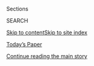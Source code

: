 <div id="app">

<div>

<div class="NYTAppHideMasthead css-zz1s19 e1suatyy0">

<div class="section css-ui9rw0 e1suatyy2">

<div class="css-11hrj97 er09x8g0">

<div class="css-6n7j50">

</div>

<span class="css-1dv1kvn">Sections</span>

<div class="css-10488qs">

<span class="css-1dv1kvn">SEARCH</span>

</div>

[Skip to content](#site-content)[Skip to site index](#site-index)

</div>

<div class="css-10698na e1huz5gh0">

</div>

</div>

<div id="masthead-bar-one" class="section hasLinks css-15hmgas e1csuq9d3">

<div class="css-uqyvli e1csuq9d0">

</div>

<div class="css-1uqjmks e1csuq9d1">

</div>

<div class="css-9e9ivx">

[](https://myaccount.nytimes.com/auth/login?response_type=cookie&client_id=vi)

</div>

<div class="css-1bvtpon e1csuq9d2">

[Today’s Paper](https://www.nytimes.com/section/todayspaper)

</div>

</div>

</div>

</div>

<div data-aria-hidden="false">

<div id="site-content" role="main">

<div id="top-wrapper" class="css-15p45cc eaca97t0" type="top">

<div id="top-slug" class="css-19x0jxb eaca97t1" hidden="">

Advertisement

</div>

[Continue reading the main story](#after-top)

<div class="ad top-wrapper" style="text-align:center;height:100%;display:block;min-height:90px">

<div id="top" class="place-ad" data-position="top" data-size-key="top">

</div>

</div>

<div id="after-top">

</div>

</div>

<div id="collection-farhad-manjoo" class="section css-15h4p1b e9abtgs0">

<div class="css-1j21atc e1svk9qx1">

<div class="css-fmiefx e1svk9qx2">

<div class="css-1hk7r2m eu54l5x0">

<div id="sponsor-wrapper" class="css-7a1pgi eaca97t0" type="sponsor" hidden="">

<div id="sponsor-slug" class="css-1l4mleb eaca97t1" hidden="">

Supported by

</div>

[Continue reading the main story](#after-sponsor)

<div id="sponsor" class="ad sponsor-wrapper" style="text-align:left;height:100%;display:block">

</div>

<div id="after-sponsor">

</div>

</div>

</div>

### <span class="css-1032l74 ezz4tcd1">[Opinion](/section/opinion)</span>

</div>

<div class="css-nfcc9b e1svk9qx3">

<div class="css-zpl4ow e1svk9qx7">

![avatar](https://static01.nyt.com/images/2019/01/08/opinion/farhad-manjoo-opinion/farhad-manjoo-opinion-thumbLarge.png)

</div>

<div class="css-vl9dhg e1svk9qx5">

<div class="css-1nrhkj6 e1svk9qx6">

# Farhad Manjoo

<div class="follow-button-placeholder" data-collection-id="">

</div>

</div>

## <span>Technology, global affairs and culture</span> <span class="css-dd5dyy">More**</span>

</div>

</div>

## <span>Technology, global affairs and culture</span> <span class="css-dd5dyy">More**</span>

</div>

<div class="css-1ywsdp4">

Farhad Manjoo became an opinion columnist for The New York Times in
2018. 

Before that, he wrote The Times’ State of the Art column, covering the
technology industry’s efforts to swallow up the world. Mr. Manjoo has
also written for Slate, Salon, Fast Company and The Wall Street Journal.
To his chagrin, his 2008 book, “True Enough: Learning to Live in a
Post-Fact World,” accurately predicted our modern age of tech-abetted
echo chambers and “alternative facts.”

Mr. Manjoo was born in South Africa and emigrated with his family to
Southern California in the late 1980s. He lives in Northern California
with his wife and two children. 

 

</div>

<div class="css-1rclpnj ekkqrpp0">

</div>

<div class="css-185go5a e1o5byef0">

<div class="css-15cbhtu">

  - [Latest](#stream-panel)
  - <span class="css-6n7j50">Search</span>
    <div class="control">
    <div class="label-container css-1dv1kvn">
    Search
    </div>
    <div class="css-wm4t3d">
    **<span id="clear-search-input" class="css-1dv1kvn">Clear this text
    input</span>
    </div>
    </div>
    <span class="css-1iovbfw"></span>

<div id="stream-panel" class="section css-8msx5b e1jz0cab1">

<div class="css-13mho3u">

1.  
    
    <div class="css-1cp3ece">
    
    <div class="css-1l4spti">
    
    [](/2020/07/29/opinion/gpt-3-ai-automation.html)
    
    <div class="css-79elbk">
    
    ![](https://static01.nyt.com/images/2020/07/29/opinion/29manjoo_web/29manjoo_web-thumbWide-v3.jpg?quality=75&auto=webp&disable=upscale)
    
    </div>
    
    ## How Do You Know a Human Wrote This?
    
    Machines are gaining the ability to write, and they are getting
    terrifyingly good at it.
    
    <div class="css-1nqbnmb ea5icrr0">
    
    By <span class="css-1n7hynb">Farhad Manjoo</span>
    
    </div>
    
    </div>
    
    <div class="css-1lc2l26 e1xfvim33">
    
    </div>
    
    </div>

2.  
    
    <div class="css-1cp3ece">
    
    <div class="css-1l4spti">
    
    [](/2020/07/22/opinion/economy-spending-modern-monetary-theory.html)
    
    <div class="css-79elbk">
    
    ![](https://static01.nyt.com/images/2020/07/22/opinion/22manjooWeb/22manjooWeb-thumbWide.jpg?quality=75&auto=webp&disable=upscale)
    
    </div>
    
    ## America Looks Hopelessly Broke. It Isn’t.
    
    For 40 years, both the left and the right have been unnecessarily
    obsessed with deficits, to the detriment of the well-being of
    citizens.
    
    <div class="css-1nqbnmb ea5icrr0">
    
    By <span class="css-1n7hynb">Farhad Manjoo</span>
    
    </div>
    
    </div>
    
    <div class="css-1lc2l26 e1xfvim33">
    
    </div>
    
    </div>

3.  
    
    <div class="css-1cp3ece">
    
    <div class="css-1l4spti">
    
    [](/2020/07/15/opinion/schools-reopening.html)
    
    <div class="css-79elbk">
    
    ![](https://static01.nyt.com/images/2020/07/15/opinion/15manjooWeb/15manjooWeb-thumbWide.jpg?quality=75&auto=webp&disable=upscale)
    
    </div>
    
    ## Please Don’t Call Them Heroes
    
    Parents and teachers need a real plan to reopen schools safely.
    
    <div class="css-1nqbnmb ea5icrr0">
    
    By <span class="css-1n7hynb">Farhad Manjoo</span>
    
    </div>
    
    </div>
    
    <div class="css-1lc2l26 e1xfvim33">
    
    </div>
    
    </div>

4.  
    
    <div class="css-1cp3ece">
    
    <div class="css-1l4spti">
    
    [](/2020/07/09/opinion/sunday/ban-cars-manhattan-cities.html)
    
    <div class="css-79elbk">
    
    ![](https://static01.nyt.com/images/2020/07/09/opinion/sunday/09manjoo_promo/09manjoo_promo-thumbWide.jpg?quality=75&auto=webp&disable=upscale)
    
    </div>
    
    ## I’ve Seen a Future Without Cars, and It’s Amazing
    
    Why do American cities waste so much space on cars?
    
    <div class="css-1nqbnmb ea5icrr0">
    
    By <span class="css-1n7hynb">Farhad Manjoo</span>
    
    </div>
    
    </div>
    
    <div class="css-1lc2l26 e1xfvim33">
    
    </div>
    
    </div>

5.  
    
    <div class="css-1cp3ece">
    
    <div class="css-1l4spti">
    
    [](/2020/07/01/opinion/us-travel-ban-europe.html)
    
    <div class="css-79elbk">
    
    ![](https://static01.nyt.com/images/2020/07/02/opinion/02manjoo1/01manjoo1-thumbWide.jpg?quality=75&auto=webp&disable=upscale)
    
    </div>
    
    ## The World Builds a Wall to Keep America Out
    
    America has no monopoly on success.
    
    <div class="css-1nqbnmb ea5icrr0">
    
    By <span class="css-1n7hynb">Farhad Manjoo</span>
    
    </div>
    
    <div class="css-185051n">
    
    [Leer en
    español](https://www.nytimes.com/es/2020/07/03/espanol/opinion/prohibicion-viajar-europa.html "Read in Spanish")
    
    </div>
    
    </div>
    
    <div class="css-1lc2l26 e1xfvim33">
    
    </div>
    
    </div>

6.  
    
    <div class="css-1cp3ece">
    
    <div class="css-1l4spti">
    
    [](/2020/06/10/opinion/black-lives-matter-protests.html)
    
    <div class="css-79elbk">
    
    ![](https://static01.nyt.com/images/2020/06/10/opinion/10manjoo1/merlin_173249757_84ae29e9-1d4e-4476-a22d-37dad769fffe-thumbWide.jpg?quality=75&auto=webp&disable=upscale)
    
    </div>
    
    ## \[Black Lives Matter Is Winning
    
    Activists set out to show that police brutality was pervasive. The
    police have now made that clear.
    
    <div class="css-1nqbnmb ea5icrr0">
    
    By <span class="css-1n7hynb">Farhad Manjoo</span>
    
    </div>
    
    </div>
    
    <div class="css-1lc2l26 e1xfvim33">
    
    </div>
    
    </div>

7.  
    
    <div class="css-1cp3ece">
    
    <div class="css-1l4spti">
    
    [](/2020/06/03/opinion/george-floyd-video-police.html)
    
    <div class="css-79elbk">
    
    ![](https://static01.nyt.com/images/2020/06/03/opinion/03manjoo1/merlin_173047794_244075a0-dee1-4968-9a2d-4c30b9ae861a-thumbWide.jpg?quality=75&auto=webp&disable=upscale)
    
    </div>
    
    ## Cameras Won’t Stop Police From Killing
    
    Body cams have turned brutality into spectacle.
    
    <div class="css-1nqbnmb ea5icrr0">
    
    By <span class="css-1n7hynb">Farhad Manjoo</span>
    
    </div>
    
    </div>
    
    <div class="css-1lc2l26 e1xfvim33">
    
    </div>
    
    </div>

8.  
    
    <div class="css-1cp3ece">
    
    <div class="css-1l4spti">
    
    [](/2020/05/20/opinion/coronavirus-worst-case.html)
    
    <div class="css-79elbk">
    
    ![](https://static01.nyt.com/images/2020/05/20/opinion/20manjooWeb/20manjooWeb-thumbWide.jpg?quality=75&auto=webp&disable=upscale)
    
    </div>
    
    ## The Worst Is Yet to Come
    
    The coronavirus and our disastrous national response to it has
    smashed optimists like me in the head.
    
    <div class="css-1nqbnmb ea5icrr0">
    
    By <span class="css-1n7hynb">Farhad Manjoo</span>
    
    </div>
    
    <div class="css-185051n">
    
    [阅读简体中文版](https://cn.nytimes.com/opinion/20200521/coronavirus-worst-case/ "Read in Simplified Chinese")[閱讀繁體中文版](https://cn.nytimes.com/opinion/20200521/coronavirus-worst-case/zh-hant/ "Read in Traditional Chinese")
    
    </div>
    
    </div>
    
    <div class="css-1lc2l26 e1xfvim33">
    
    </div>
    
    </div>

9.  
    
    <div class="css-1cp3ece">
    
    <div class="css-1l4spti">
    
    [](/2020/05/13/opinion/inequality-san-francisco-coronavirus.html)
    
    <div class="css-79elbk">
    
    ![](https://static01.nyt.com/images/2020/05/11/opinion/13manjoo-treatment/13manjoo-treatment-thumbWide-v2.jpg?quality=75&auto=webp&disable=upscale)
    
    </div>
    
    ## The Bay Area Billionaires Are Breaking My Heart
    
    Looking for hope in San Francisco.
    
    <div class="css-1nqbnmb ea5icrr0">
    
    By <span class="css-1n7hynb">Farhad Manjoo</span>
    
    </div>
    
    </div>
    
    <div class="css-1lc2l26 e1xfvim33">
    
    </div>
    
    </div>

10. 
    
    <div class="css-1cp3ece">
    
    <div class="css-1l4spti">
    
    [](/2020/04/22/opinion/coronavirus-parenting-burnout.html)
    
    <div class="css-79elbk">
    
    ![](https://static01.nyt.com/images/2020/04/21/opinion/21manjoo/21manjoo-thumbWide.jpg?quality=75&auto=webp&disable=upscale)
    
    </div>
    
    ## Two Parents. Two Kids. Two Jobs. No Child Care.
    
    And no end in sight.
    
    <div class="css-1nqbnmb ea5icrr0">
    
    By <span class="css-1n7hynb">Farhad Manjoo</span>
    
    </div>
    
    </div>
    
    <div class="css-1lc2l26 e1xfvim33">
    
    </div>
    
    </div>

<div class="css-13mho3u">

<div class="css-1t62hi8">

<div class="css-1stvaey">

Show More

<div>

<div style="border:0;clip:rect(0 0 0 0);height:1px;margin:-1px;overflow:hidden;white-space:nowrap;padding:0;width:1px;position:absolute" role="log" data-aria-live="assertive">

</div>

<div style="border:0;clip:rect(0 0 0 0);height:1px;margin:-1px;overflow:hidden;white-space:nowrap;padding:0;width:1px;position:absolute" role="log" data-aria-live="assertive">

</div>

<div style="border:0;clip:rect(0 0 0 0);height:1px;margin:-1px;overflow:hidden;white-space:nowrap;padding:0;width:1px;position:absolute" role="log" data-aria-live="polite">

</div>

<div style="border:0;clip:rect(0 0 0 0);height:1px;margin:-1px;overflow:hidden;white-space:nowrap;padding:0;width:1px;position:absolute" role="log" data-aria-live="polite">

</div>

</div>

</div>

</div>

</div>

</div>

<div class="css-g6hk37 supplemental">

<div id="mid1-wrapper" class="css-10wkyv7 eaca97t0" type="lede">

<div id="mid1-slug" class="css-1tag3rd eaca97t1">

Advertisement

</div>

[Continue reading the main story](#after-mid1)

<div id="mid1" class="ad mid1-wrapper" style="text-align:center;height:100%;display:block;min-height:250px">

</div>

<div id="after-mid1">

</div>

</div>

<div id="mktg-wrapper" class="css-oxle51 eaca97t0" type="mktg">

<div id="mktg-slug" class="css-1tag3rd eaca97t1">

Advertisement

</div>

[Continue reading the main story](#after-mktg)

<div id="mktg" class="ad mktg-wrapper" style="text-align:center;height:100%;display:block">

</div>

<div id="after-mktg">

</div>

</div>

</div>

</div>

</div>

</div>

</div>

</div>

## Site Index

<div>

</div>

## Site Information Navigation

  - [© <span>2020</span> <span>The New York Times
    Company</span>](https://help.nytimes.com/hc/en-us/articles/115014792127-Copyright-notice)

<!-- end list -->

  - [NYTCo](https://www.nytco.com/)
  - [Contact
    Us](https://help.nytimes.com/hc/en-us/articles/115015385887-Contact-Us)
  - [Work with us](https://www.nytco.com/careers/)
  - [Advertise](https://nytmediakit.com/)
  - [T Brand Studio](http://www.tbrandstudio.com/)
  - [Your Ad
    Choices](https://www.nytimes.com/privacy/cookie-policy#how-do-i-manage-trackers)
  - [Privacy](https://www.nytimes.com/privacy)
  - [Terms of
    Service](https://help.nytimes.com/hc/en-us/articles/115014893428-Terms-of-service)
  - [Terms of
    Sale](https://help.nytimes.com/hc/en-us/articles/115014893968-Terms-of-sale)
  - [Site Map](https://spiderbites.nytimes.com)
  - [Help](https://help.nytimes.com/hc/en-us)
  - [Subscriptions](https://www.nytimes.com/subscription?campaignId=37WXW)

</div>

</div>
